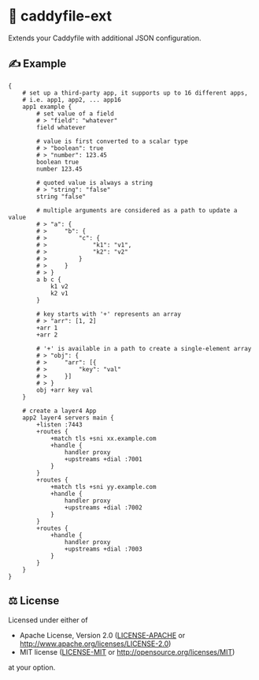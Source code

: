# 🍭 caddyfile-ext

Extends your Caddyfile with additional JSON configuration.

## ✍️ Example

```caddy
{
	# set up a third-party app, it supports up to 16 different apps,
	# i.e. app1, app2, ... app16
	app1 example {
		# set value of a field
		# > "field": "whatever"
		field whatever

		# value is first converted to a scalar type
		# > "boolean": true
		# > "number": 123.45
		boolean true
		number 123.45

		# quoted value is always a string
		# > "string": "false"
		string "false"

		# multiple arguments are considered as a path to update a value
		# > "a": {
		# >		"b": {
		# >			"c": {
		# >				"k1": "v1",
		# >				"k2": "v2"
		# >			}
		# >		}
		# > }
		a b c {
			k1 v2
			k2 v1
		}

		# key starts with '+' represents an array
		# > "arr": [1, 2]
		+arr 1
		+arr 2

		# '+' is available in a path to create a single-element array
		# > "obj": {
		# >		"arr": [{
		# >			"key": "val"
		# >		}]
		# > }
		obj +arr key val
	}

	# create a layer4 App
	app2 layer4 servers main {
		+listen :7443
		+routes {
			+match tls +sni xx.example.com
			+handle {
				handler proxy
				+upstreams +dial :7001
			}
		}
		+routes {
			+match tls +sni yy.example.com
			+handle {
				handler proxy
				+upstreams +dial :7002
			}
		}
		+routes {
			+handle {
				handler proxy
				+upstreams +dial :7003
			}
		}
	}
}
```

## ⚖️ License

Licensed under either of

- Apache License, Version 2.0 ([LICENSE-APACHE](LICENSE-APACHE) or
  <http://www.apache.org/licenses/LICENSE-2.0>)
- MIT license ([LICENSE-MIT](LICENSE-MIT) or <http://opensource.org/licenses/MIT>)

at your option.

